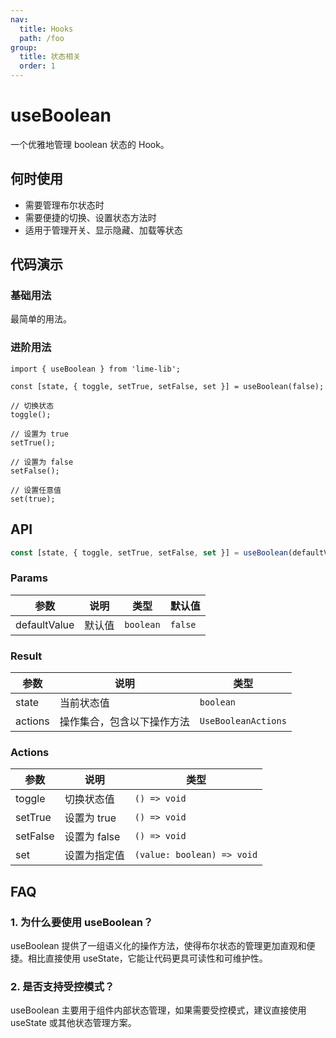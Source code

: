```yaml
---
nav:
  title: Hooks
  path: /foo
group:
  title: 状态相关
  order: 1
---
```


# useBoolean

一个优雅地管理 boolean 状态的 Hook。

## 何时使用

- 需要管理布尔状态时
- 需要便捷的切换、设置状态方法时
- 适用于管理开关、显示隐藏、加载等状态

## 代码演示

### 基础用法

最简单的用法。

<code src="./demo/basic.tsx"></code>

### 进阶用法

```tsx | pure
import { useBoolean } from 'lime-lib';

const [state, { toggle, setTrue, setFalse, set }] = useBoolean(false);

// 切换状态
toggle();

// 设置为 true
setTrue();

// 设置为 false
setFalse();

// 设置任意值
set(true);
```

## API

```ts
const [state, { toggle, setTrue, setFalse, set }] = useBoolean(defaultValue?: boolean);
```

### Params

| 参数         | 说明     | 类型      | 默认值  |
| ------------ | -------- | --------- | ------- |
| defaultValue | 默认值   | `boolean` | `false` |

### Result

| 参数    | 说明                        | 类型                |
| ------- | --------------------------- | ------------------- |
| state   | 当前状态值                  | `boolean`           |
| actions | 操作集合，包含以下操作方法  | `UseBooleanActions` |

### Actions

| 参数     | 说明           | 类型                      |
| -------- | -------------- | ------------------------- |
| toggle   | 切换状态值     | `() => void`              |
| setTrue  | 设置为 true    | `() => void`              |
| setFalse | 设置为 false   | `() => void`              |
| set      | 设置为指定值   | `(value: boolean) => void`|

## FAQ

### 1. 为什么要使用 useBoolean？

useBoolean 提供了一组语义化的操作方法，使得布尔状态的管理更加直观和便捷。相比直接使用 useState，它能让代码更具可读性和可维护性。

### 2. 是否支持受控模式？

useBoolean 主要用于组件内部状态管理，如果需要受控模式，建议直接使用 useState 或其他状态管理方案。

